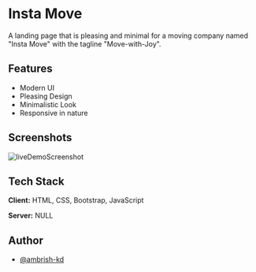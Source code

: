 # Insta Move

A landing page that is pleasing and minimal for a moving company named "Insta Move" with the tagline "Move-with-Joy".

## Features

- Modern UI
- Pleasing Design
- Minimalistic Look
- Responsive in nature

## Screenshots

![liveDemoScreenshot](https://github.com/ambrish-kd/Insta-Move/assets/90711457/fe3a1d8c-08e6-4b39-8d47-5e36d42586d8)

## Tech Stack

**Client:** HTML, CSS, Bootstrap, JavaScript

**Server:** NULL

## Author

- [@ambrish-kd](https://github.com/ambrish-kd)
